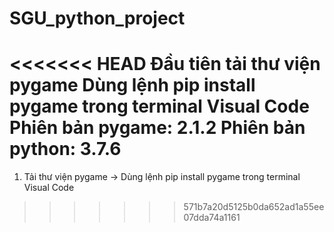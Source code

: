 # SGU_python_project
<<<<<<< HEAD
Đầu tiên tải thư viện pygame
Dùng lệnh pip install pygame trong terminal Visual Code
Phiên bản pygame: 2.1.2
Phiên bản python: 3.7.6
=======
1. Tải thư viện pygame
-> Dùng lệnh pip install pygame trong terminal Visual Code
>>>>>>> 571b7a20d5125b0da652ad1a55ee07dda74a1161
